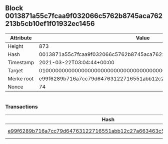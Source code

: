 ## Block 0013871a55c7fcaa9f032066c5762b8745aca762213b5cb10ef1f01932ec1456

Attribute | Value
--- | ---
Height | 873
Hash | 0013871a55c7fcaa9f032066c5762b8745aca762213b5cb10ef1f01932ec1456
Timestamp | 2021-03-22T03:04:44+00:00
Target | 0100000000000000000000000000000000000000000000000000000000000000
Merke root | e99f6289b716a7cc79d64763122716551abb12c27a663463c5c309db93b8c723
Nonce | 74

```

```

### Transactions

Hash | Amount
--- | ---
[e99f6289b716a7cc79d64763122716551abb12c27a663463c5c309db93b8c723](e99f6289b716a7cc79d64763122716551abb12c27a663463c5c309db93b8c723.md) | 10.00000000 SKEPTI 
